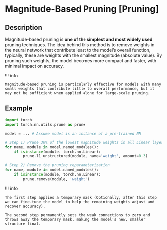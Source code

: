 # Magnitude-Based Pruning [Pruning]

## Description

Magnitude-based pruning is **one of the simplest and most widely used** pruning techniques.
The idea behind this method is to remove weights in the neural network that contribute least to the model’s overall function, typically, these are weights with the smallest magnitude (absolute value).
By pruning such weights, the model becomes more compact and faster, with minimal impact on accuracy.

!!! info

    Magnitude-based pruning is particularly effective for models with many small weights that contribute little to overall performance, but it may not be sufficient when applied alone for large-scale pruning.

## Example

```python
import torch
import torch.nn.utils.prune as prune

model = ... # Assume model is an instance of a pre-trained NN

# Step 1) Prune 30% of the lowest magnitude weights in all Linear layers
for name, module in model.named_modules():
    if isinstance(module, torch.nn.Linear):
        prune.l1_unstructured(module, name='weight', amount=0.3)

# Step 2) Remove the pruning reparameterization
for name, module in model.named_modules():
    if isinstance(module, torch.nn.Linear):
        prune.remove(module, 'weight')
```

!!! info

    The first step applies a temporary mask (Optionally, after this step we can fine-tune the model to help the remaining weights adjust and recover accuracy).

    The second step permanently sets the weak connections to zero and throws away the temporary mask, making the model's new, smaller structure final.

